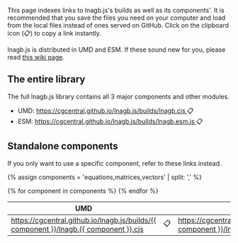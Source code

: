 <p>
	This page indexes links to lnagb.js's builds as well as its components'. It
	is recommended that you save the files you need on your computer and load
	from the local files instead of ones served on GitHub. Click on the
	clipboard icon (📋) to copy a link instantly.
</p>

<p>
	lnagb.js is distributed in UMD and ESM. If these sound new for you, please
	read <a href="https://github.com/cgcentral/lnagb.js/wiki/Library-formats">
	this wiki page</a>.
</p>

<h2>The entire library</h2>

The full lnagb.js library contains all 3 major components and other modules.

<ul>
	<li>UMD:
		<a id="-umd" href="https://cgcentral.github.io/lnagb.js/builds/lnagb.cjs">
			https://cgcentral.github.io/lnagb.js/builds/lnagb.cjs
		</a>
		<a onclick="copyLink( '', 'umd' )">📋</a>
	</li>
	<li>ESM:
		<a id="-esm" href="https://cgcentral.github.io/lnagb.js/builds/lnagb.esm.js">
			https://cgcentral.github.io/lnagb.js/builds/lnagb.esm.js
		</a>
		<a onclick="copyLink( '', 'esm' )">📋</a>
	</li>
</ul>

<h2>Standalone components</h2>

<p>
	If you only want to use a specific component, refer to these links instead.
</p>

{% assign components = 'equations,matrices,vectors' | split: ',' %}

<table>
	<thead>
		<tr>
			<th>UMD</th>
			<th></th>
			<th>ESM</th>
			<th></th>
		</tr>
	</thead>
	<tbody>
		{% for component in components %}
			<tr>
				<td>
					<a id="{{ component }}-umd" href="./{{ component }}/lnagb.{{ component }}.cjs">
						https://cgcentral.github.io/lnagb.js/builds/{{ component }}/lnagb.{{ component }}.cjs
					</a>
				</td>
				<td style="text-align: center">
					<a onclick="copyLink( '{{ component }}', 'umd' )">
						📋
					</a>
				</td>
				<td>
					<a id="{{ component }}-esm" href="./{{ component }}/lnagb.{{ component }}.esm.js">
						https://cgcentral.github.io/lnagb.js/builds/{{ component }}/lnagb.{{ component }}.esm.js
					</a>
				</td>
				<td style="text-align: center">
					<a onclick="copyLink( '{{ component }}', 'esm' )">
						📋
					</a>
				</td>
			</tr>
		{% endfor %}
	</tbody>
</table>

<script>

let clipboardButtons = document.querySelectorAll( 'a[onclick]' );

clipboardButtons.forEach( ( element ) => {

	element.style.cursor = 'pointer';

} );

function copyLink( component, format ) {

	let anchor = document.getElementById( `${component}-${format}` );

	navigator.clipboard.writeText( anchor.innerHTML.trim() );

}

</script>
